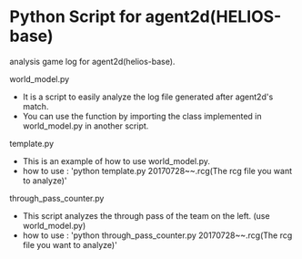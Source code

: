 # Python Script for agent2d(HELIOS-base)
  analysis game log for agent2d(helios-base).
  
  world_model.py
  - It is a script to easily analyze the log file generated after agent2d's match.
  - You can use the function by importing the class implemented in world_model.py in another script.

  template.py
  - This is an example of how to use world_model.py.
  - how to use : 'python template.py 20170728~~.rcg(The rcg file you want to analyze)'
  
  through_pass_counter.py
  - This script analyzes the through pass of the team on the left. (use world_model.py)
  - how to use : 'python through_pass_counter.py 20170728~~.rcg(The rcg file you want to analyze)'
